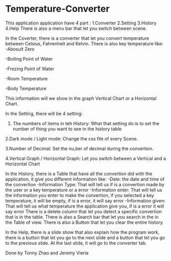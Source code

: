 # Temperature-Converter

This application application have 4 part : 
  1.Converter
  2.Setting
  3.History
  4.Help
There is also a menu bar that let you switch between scene.

In the Coverter, there is a converter that let you convert temperature between Celsius, Fahrenheit and Kelvin.
There is also key temperature like:
  -Abosult Zero
  
  -Boiling Point of Water
  
  -Frezing Point of Water
  
  -Room Temperature
  
  -Body Temperature

This information will we show in the graph Vertical Chart or a Horizontal Chart.

In the Setting, there will be 4 setting:
  1. The numbers of items in teh History: What that setting do is to set the number of thing you want to see in the history table 
  
  2.Dark mode / Light mode: Change the css file of every Scene.
  
  3.Number of Decimal: Set the nu,ber of decimal during the convertion.
  
  4.Vertical Graph / Horizontal Graph: Let you switch between a Vertical and a Horizontal Chart
        
In the History, there is a Table that have all the convertion did with the application, it give you different information like:
  -Date: the date and time of the convertion
  -Information Type: That will tell us if is a convertion made by the user or a key temperature or a error
  -Information enter: That will tell us the information you enter to make the convertion, if you selected a key temperature, it will be empty, if is a error, it will say error
  -Information given: That will tell us what temperature the application give you, if is a error it will say error
There is a delete column that let you delect a specific convertion that is in the table. There is also a Search bar that let you search in the in the Table of view. There is also a Button that let you clear the entire history.

In the Help, there is a slide show that also explain how the program work, there is a button that let you go to the next slide and a button that let you go to the previous slide. At the last slide, it will go to the converter tab.

Done by Tonny Zhao and Jeremy Vieria
